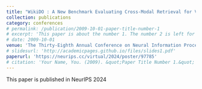 ```yaml
---
title: "WikiDO : A New Benchmark Evaluating Cross-Modal Retrieval for Vision-Language Models"
collection: publications
category: conferences
# permalink: /publication/2009-10-01-paper-title-number-1
# excerpt: 'This paper is about the number 1. The number 2 is left for future work.'
# date: 2009-10-01
venue: 'The Thirty-Eighth Annual Conference on Neural Information Processing Systems'
# slidesurl: 'http://academicpages.github.io/files/slides1.pdf'
paperurl: 'https://neurips.cc/virtual/2024/poster/97785'
# citation: 'Your Name, You. (2009). &quot;Paper Title Number 1.&quot; <i>Journal 1</i>. 1(1).'
---
```

This paper is published in NeurIPS 2024
